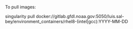 To pull images:

singularity pull docker://gitlab.gfdl.noaa.gov:5050/luis.sal-bey/environment_containers/rhel8-(intel|gcc):YYYY-MM-DD
